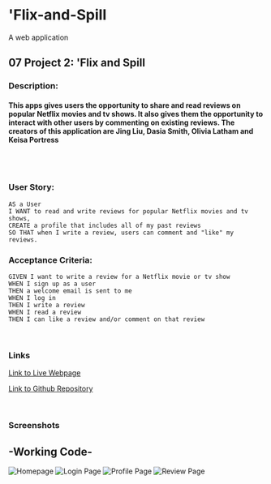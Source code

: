# 'Flix-and-Spill
A web application 

## 07 Project 2: 'Flix and Spill

### Description: 
#### This apps gives users the opportunity to share and read reviews on popular Netflix movies and tv shows.  It also gives them the opportunity to interact with other users by commenting on existing reviews.  The creators of this application are Jing Liu, Dasia Smith, Olivia Latham and Keisa Portress
<br>
<br>

### User Story:
```
AS a User
I WANT to read and write reviews for popular Netflix movies and tv shows,
CREATE a profile that includes all of my past reviews
SO THAT when I write a review, users can comment and "like" my reviews.
```
### Acceptance Criteria:
```
GIVEN I want to write a review for a Netflix movie or tv show
WHEN I sign up as a user 
THEN a welcome email is sent to me
WHEN I log in
THEN I write a review 
WHEN I read a review
THEN I can like a review and/or comment on that review

```
<br>

### Links
[Link to Live Webpage]()

[Link to Github Repository](https://github.com/jing-liu-778/Netflix-and-Spill)



<br>

### Screenshots
## -Working Code-


![Homepage](https://github.com/jing-liu-778/Netflix-and-Spill/blob/main/public/images/homepage.gif)
![Login Page](https://github.com/jing-liu-778/Netflix-and-Spill/blob/main/public/images/login_page.gif)
![Profile Page](https://github.com/jing-liu-778/Netflix-and-Spill/blob/main/public/images/profile_page.gif)
![Review Page](https://github.com/jing-liu-778/Netflix-and-Spill/blob/main/public/images/Review_page.JPG)

